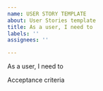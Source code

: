 ```yaml
---
name: USER STORY TEMPLATE
about: User Stories template
title: As a user, I need to
labels: ''
assignees: ''

---
```


As a user, I need to


Acceptance criteria

